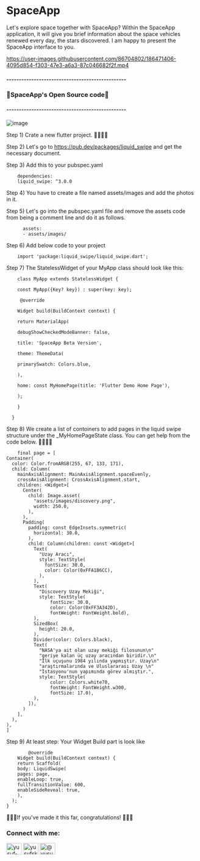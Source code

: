 # SpaceApp
Let's explore space together with SpaceApp? Within the SpaceApp application, it will give you brief information about the space vehicles renewed every day, the stars discovered. I am happy to present the SpaceApp interface to you.

https://user-images.githubusercontent.com/86704802/186471406-4095d854-f303-47e3-a6a3-87c046682f2f.mp4


<h4>------------------------------------------------</h4>
<h3>🚀SpaceApp's Open Source code🚀</h3>
<h4>------------------------------------------------</h4>

![image](https://user-images.githubusercontent.com/86704802/186461535-e4af873b-6bc0-4aab-82ba-2fcee07c1887.png)

Step 1) Crate a new flutter project. 🧑‍🚀🧑‍🚀

Step 2) Let's go to https://pub.dev/packages/liquid_swipe and get the necessary document.

Step 3) Add this to your pubspec.yaml

        dependencies:
        liquid_swipe: ^3.0.0

Step 4) You have to create a file named assets/images and add the photos in it.

Step 5) Let's go into the pubspec.yaml file and remove the assets code from being a comment line and do it as follows.

          assets:
          - assets/images/
          
Step 6) Add below code to your project

        import 'package:liquid_swipe/liquid_swipe.dart';
        
Step 7) The StatelessWidget of your MyApp class should look like this:

        class MyApp extends StatelessWidget {
       
        const MyApp({Key? key}) : super(key: key);
  
         @override
  
        Widget build(BuildContext context) {
  
        return MaterialApp(
  
        debugShowCheckedModeBanner: false,
  
        title: 'SpaceApp Beta Version',
  
        theme: ThemeData(
  
        primarySwatch: Colors.blue,
  
        ),
  
        home: const MyHomePage(title: 'Flutter Demo Home Page'),
  
        );
  
        }
  
      }
      
Step 8) We create a list of contoiners to add pages in the liquid swipe structure under the _MyHomePageState class. 
You can get help from the code below. 💁🏻💁🏻

        final page = [
    Container(
      color: Color.fromARGB(255, 67, 133, 171),
      child: Column(
        mainAxisAlignment: MainAxisAlignment.spaceEvenly,
        crossAxisAlignment: CrossAxisAlignment.start,
        children: <Widget>[
          Center(
            child: Image.asset(
              "assets/images/discovery.png",
              width: 250.0,
            ),
          ),
          Padding(
            padding: const EdgeInsets.symmetric(
              horizontal: 30.0,
            ),
            child: Column(children: const <Widget>[
              Text(
                "Uzay Aracı",
                style: TextStyle(
                  fontSize: 30.0,
                  color: Color(0xFFA1B6CC),
                ),
              ),
              Text(
                "Discovery Uzay Mekiği",
                style: TextStyle(
                    fontSize: 30.0,
                    color: Color(0xFF3A342D),
                    fontWeight: FontWeight.bold),
              ),
              SizedBox(
                height: 20.0,
              ),
              Divider(color: Colors.black),
              Text(
                "NASA'ya ait olan uzay mekiği filosunun\n"
                "geriye kalan üç uzay aracından biridir.\n"
                "İlk uçuşunu 1984 yılında yapmıştır. Uzay\n"
                "araştırmalarında ve Uluslararası Uzay \n"
                "İstasyonu'nun yapımında görev almıştır.",
                style: TextStyle(
                    color: Colors.white70,
                    fontWeight: FontWeight.w300,
                    fontSize: 17.0),
              ),
            ]),
          )
        ],
      ),
    ),
    ]
    
Step 9) At least step: Your Widget Build part is look like

            @override
        Widget build(BuildContext context) {
        return Scaffold(
        body: LiquidSwipe(
        pages: page,
        enableLoop: true,
        fullTransitionValue: 600,
        enableSideReveal: true,
        ),
      );
    }



🎉🎉🎉If you've made it this far, congratulations! 🥷🥷🥷

<h3 align="left">Connect with me:</h3>
<p align="left">
<a href="https://linkedin.com/in/yusuf-kaygusuz-69b992230" target="blank"><img align="center" src="https://raw.githubusercontent.com/rahuldkjain/github-profile-readme-generator/master/src/images/icons/Social/linked-in-alt.svg" alt="yusuf-kaygusuz-69b992230" height="30" width="40" /></a>
<a href="https://instagram.com/yusufskaygusuz" target="blank"><img align="center" src="https://raw.githubusercontent.com/rahuldkjain/github-profile-readme-generator/master/src/images/icons/Social/instagram.svg" alt="yusufskaygusuz" height="30" width="40" /></a>
<a href="https://medium.com/@yusufskaygusuz" target="blank"><img align="center" src="https://raw.githubusercontent.com/rahuldkjain/github-profile-readme-generator/master/src/images/icons/Social/medium.svg" alt="@yusufskaygusuz" height="30" width="40" /></a>
</p>
